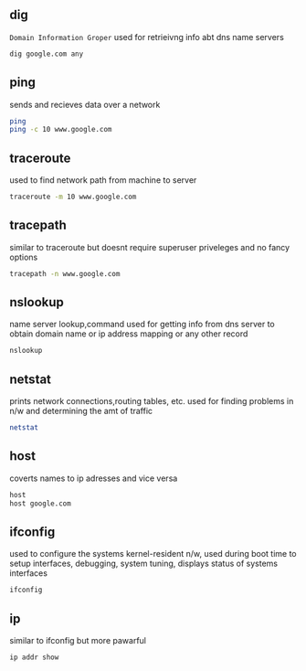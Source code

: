 ## dig
`Domain Information Groper` used for retrieivng info abt dns name servers

```bash
dig google.com any
```


## ping
sends and recieves data over a network

```bash
ping
ping -c 10 www.google.com
```


## traceroute
used to find network path from machine to server
```bash
traceroute -m 10 www.google.com
```


## tracepath 
similar to traceroute but doesnt require superuser priveleges and no fancy options
```bash
tracepath -n www.google.com
```

## nslookup
name server lookup,command used for getting info from dns server to obtain domain name or ip address mapping or any other record
```bash
nslookup
```

## netstat
prints network connections,routing tables, etc. used for finding problems in n/w and determining the amt of traffic
```bash
netstat
```

## host
coverts names to ip adresses and vice versa
```bash
host
host google.com
```


## ifconfig
used to configure the systems kernel-resident n/w, used during boot time to setup interfaces, debugging, system tuning, displays status of systems interfaces
```bash
ifconfig
```


## ip 
similar to ifconfig but more pawarful
```bash
ip addr show
```
